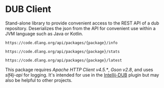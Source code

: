 DUB Client
==========

Stand-alone library to provide convenient access to the REST API of a dub repository. Deserializes the json from the API for convenient use within a JVM language such as Java or Kotlin.

`https://code.dlang.org/api/packages/{package}/info`

`https://code.dlang.org/api/packages/{package}/stats`

`https://code.dlang.org/api/packages/{package}/latest`

This package requires _Apache HTTP Client v4.5.*_, _Gson v2.8_, and uses _slf4j-api_ for logging. It's intended for use in the [Intellij-DUB](https://github.com/intellij-dlanguage/intellij-dub) plugin but may also be helpful to other projects.
